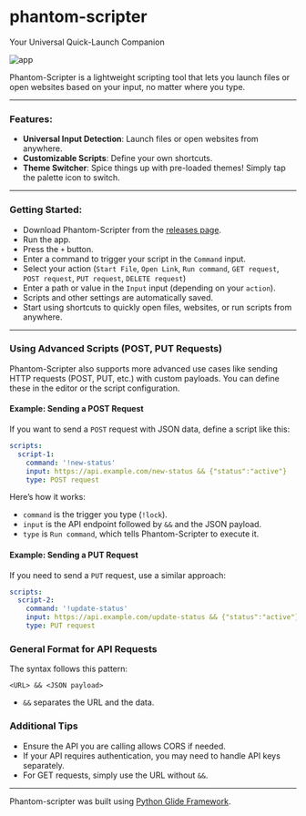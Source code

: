# phantom-scripter
Your Universal Quick-Launch Companion

![app](https://github.com/user-attachments/assets/2aa742e9-9b7b-4d3e-ad5b-cddfb1c74fe7)

Phantom-Scripter is a lightweight scripting tool that lets you launch files or open websites based on your input, no matter where you type.

<hr>

### Features:
- **Universal Input Detection**: Launch files or open websites from anywhere.
- **Customizable Scripts**: Define your own shortcuts.
- **Theme Switcher**: Spice things up with pre-loaded themes! Simply tap the palette icon to switch.

<hr>

### Getting Started:
- Download Phantom-Scripter from the [releases page](https://github.com/StormTersteeg/phantom-scripter/releases).
- Run the app.
- Press the `+` button.
- Enter a command to trigger your script in the `Command` input.
- Select your action (`Start File`, `Open Link`, `Run command`, `GET request`, `POST request`, `PUT request`, `DELETE request`)
- Enter a path or value in the `Input` input (depending on your `action`).
- Scripts and other settings are automatically saved.
- Start using shortcuts to quickly open files, websites, or run scripts from anywhere.

<hr>

### Using Advanced Scripts (POST, PUT Requests)  

Phantom-Scripter also supports more advanced use cases like sending HTTP requests (POST, PUT, etc.) with custom payloads. You can define these in the editor or the script configuration.  

#### Example: Sending a POST Request  
If you want to send a `POST` request with JSON data, define a script like this:  

```yaml
scripts:
  script-1:
    command: '!new-status'
    input: https://api.example.com/new-status && {"status":"active"}
    type: POST request
```

Here’s how it works:  
- `command` is the trigger you type (`!lock`).  
- `input` is the API endpoint followed by `&&` and the JSON payload.  
- `type` is `Run command`, which tells Phantom-Scripter to execute it.  

#### Example: Sending a PUT Request  
If you need to send a `PUT` request, use a similar approach:  

```yaml
scripts:
  script-2:
    command: '!update-status'
    input: https://api.example.com/update-status && {"status":"active"}
    type: PUT request
```

### General Format for API Requests  
The syntax follows this pattern:  

```
<URL> && <JSON payload>
```

- `&&` separates the URL and the data.

### Additional Tips  
- Ensure the API you are calling allows CORS if needed.  
- If your API requires authentication, you may need to handle API keys separately.  
- For GET requests, simply use the URL without `&&`.  

<hr>  

Phantom-scripter was built using [Python Glide Framework](https://github.com/StormTersteeg/Python-Glide-Framework).
